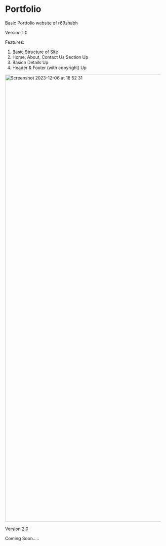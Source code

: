 # Portfolio
Basic Portfolio website of r69shabh

Version 1.0

Features:
1. Basic Structure of Site
2. Home, About, Contact Us Section Up
3. Basicn Details Up
4. Header & Footer (with copyright) Up

<img width="1440" alt="Screenshot 2023-12-06 at 18 52 31" src="https://github.com/r69shabh/r69folio/assets/143521130/acd04544-cb53-4a78-8ed4-5788c0b433a1">

Version 2.0

Coming Soon.....
